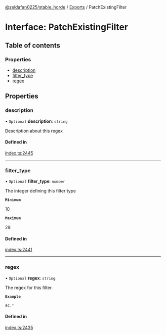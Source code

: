 [@zeldafan0225/stable_horde](../README.md) / [Exports](../modules.md) / PatchExistingFilter

# Interface: PatchExistingFilter

## Table of contents

### Properties

- [description](PatchExistingFilter.md#description)
- [filter\_type](PatchExistingFilter.md#filter_type)
- [regex](PatchExistingFilter.md#regex)

## Properties

### description

• `Optional` **description**: `string`

Description about this regex

#### Defined in

[index.ts:2445](https://github.com/ZeldaFan0225/stable_horde/blob/6d32b90/index.ts#L2445)

___

### filter\_type

• `Optional` **filter\_type**: `number`

The integer defining this filter type

**`Minimum`**

10

**`Maximum`**

29

#### Defined in

[index.ts:2441](https://github.com/ZeldaFan0225/stable_horde/blob/6d32b90/index.ts#L2441)

___

### regex

• `Optional` **regex**: `string`

The regex for this filter.

**`Example`**

```ts
ac.*
```

#### Defined in

[index.ts:2435](https://github.com/ZeldaFan0225/stable_horde/blob/6d32b90/index.ts#L2435)
